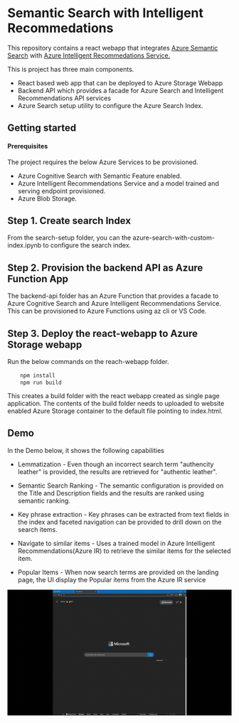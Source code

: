 # Semantic Search with Intelligent Recommedations

This repository contains a react webapp that integrates [Azure Semantic Search](https://docs.microsoft.com/en-us/azure/search/semantic-search-overview) with [Azure Intelligent Recommedations Service.](https://docs.microsoft.com/en-us/industry/retail/intelligent-recommendations/overview)

This is project has three main components. 

* React based web app that can be deployed to Azure Storage Webapp
* Backend API which provides a facade for Azure Search and Intelligent Recommendations API services
* Azure Search setup utility to configure the Azure Search Index. 


## Getting started


#### Prerequisites


The project requires the below Azure Services to be provisioned.
* Azure Cognitive Search with Semantic Feature enabled.
* Azure Intelligent Recommendations Service and a model trained and serving endpoint provisioned. 
* Azure Blob Storage.


## Step 1. Create search Index

From the search-setup folder, you can the azure-search-with-custom-index.ipynb to configure the search index. 

## Step 2. Provision the backend API as Azure Function App

The backend-api folder has an Azure Function that provides a facade to Azure Cognitive Search and Azure Intelligent Recommendations Service. This can be provisioned to Azure Functions using az cli or VS Code. 

## Step 3. Deploy the react-webapp to Azure Storage webapp 

Run the below commands on the reach-webapp folder.

        npm install
        npm run build

This creates a build folder with the react webapp created as single page application. The contents of the build folder needs to uploaded to website enabled Azure Storage container to the default file pointing to index.html.


## Demo

In the Demo below, it shows the following capabilities

* Lemmatization - Even though an incorrect search term "authencity leather" is provided, the results are retrieved for "authentic leather".
* Semantic Search Ranking - The semantic configuration is provided on the Title and Description fields and the results are ranked using semantic ranking.

* Key phrase extraction - Key phrases can be extracted from text fields in the index and faceted navigation can be provided to drill down on the search items.

* Navigate to similar items - Uses a trained model in Azure Intelligent Recommendations(Azure IR) to retrieve the similar items for the selected item. 

* Popular Items - When now search terms are provided on the landing page, the UI display the Popular items from the Azure IR service

![demo](./demo.gif)




